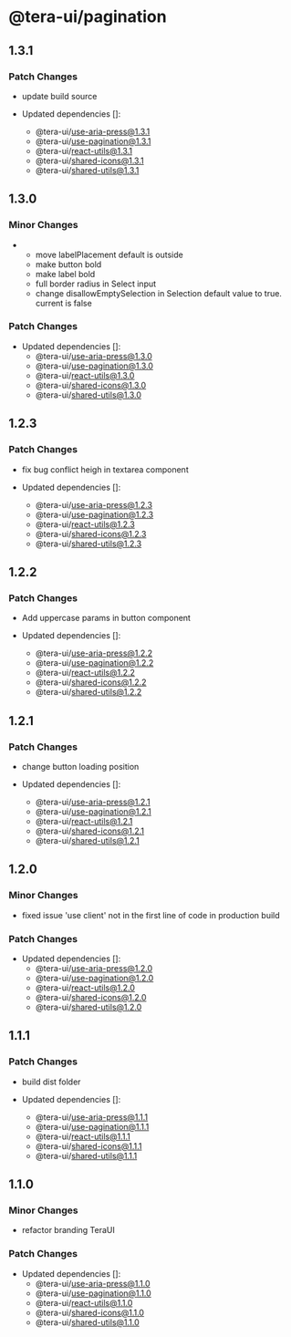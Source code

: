 # @tera-ui/pagination

## 1.3.1

### Patch Changes

- update build source

- Updated dependencies []:
  - @tera-ui/use-aria-press@1.3.1
  - @tera-ui/use-pagination@1.3.1
  - @tera-ui/react-utils@1.3.1
  - @tera-ui/shared-icons@1.3.1
  - @tera-ui/shared-utils@1.3.1

## 1.3.0

### Minor Changes

- - move labelPlacement default is outside
  - make button bold
  - make label bold
  - full border radius in Select input
  - change disallowEmptySelection in Selection default value to true. current is false

### Patch Changes

- Updated dependencies []:
  - @tera-ui/use-aria-press@1.3.0
  - @tera-ui/use-pagination@1.3.0
  - @tera-ui/react-utils@1.3.0
  - @tera-ui/shared-icons@1.3.0
  - @tera-ui/shared-utils@1.3.0

## 1.2.3

### Patch Changes

- fix bug conflict heigh in textarea component

- Updated dependencies []:
  - @tera-ui/use-aria-press@1.2.3
  - @tera-ui/use-pagination@1.2.3
  - @tera-ui/react-utils@1.2.3
  - @tera-ui/shared-icons@1.2.3
  - @tera-ui/shared-utils@1.2.3

## 1.2.2

### Patch Changes

- Add uppercase params in button component

- Updated dependencies []:
  - @tera-ui/use-aria-press@1.2.2
  - @tera-ui/use-pagination@1.2.2
  - @tera-ui/react-utils@1.2.2
  - @tera-ui/shared-icons@1.2.2
  - @tera-ui/shared-utils@1.2.2

## 1.2.1

### Patch Changes

- change button loading position

- Updated dependencies []:
  - @tera-ui/use-aria-press@1.2.1
  - @tera-ui/use-pagination@1.2.1
  - @tera-ui/react-utils@1.2.1
  - @tera-ui/shared-icons@1.2.1
  - @tera-ui/shared-utils@1.2.1

## 1.2.0

### Minor Changes

- fixed issue 'use client' not in the first line of code in production build

### Patch Changes

- Updated dependencies []:
  - @tera-ui/use-aria-press@1.2.0
  - @tera-ui/use-pagination@1.2.0
  - @tera-ui/react-utils@1.2.0
  - @tera-ui/shared-icons@1.2.0
  - @tera-ui/shared-utils@1.2.0

## 1.1.1

### Patch Changes

- build dist folder

- Updated dependencies []:
  - @tera-ui/use-aria-press@1.1.1
  - @tera-ui/use-pagination@1.1.1
  - @tera-ui/react-utils@1.1.1
  - @tera-ui/shared-icons@1.1.1
  - @tera-ui/shared-utils@1.1.1

## 1.1.0

### Minor Changes

- refactor branding TeraUI

### Patch Changes

- Updated dependencies []:
  - @tera-ui/use-aria-press@1.1.0
  - @tera-ui/use-pagination@1.1.0
  - @tera-ui/react-utils@1.1.0
  - @tera-ui/shared-icons@1.1.0
  - @tera-ui/shared-utils@1.1.0

